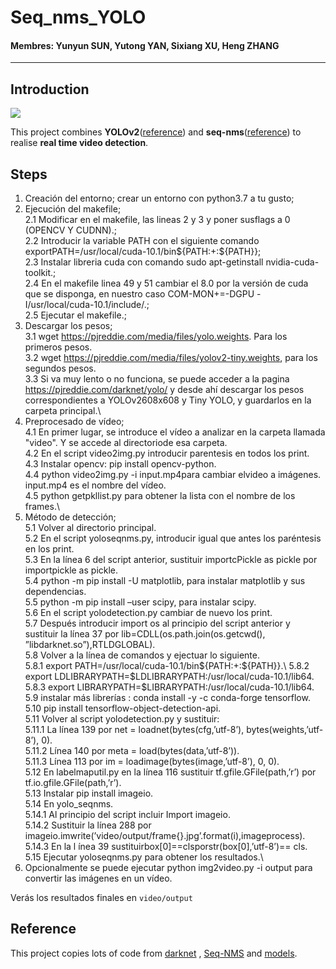 # Seq_nms_YOLO

#### Membres: Yunyun SUN, Yutong YAN, Sixiang XU, Heng ZHANG

---

## Introduction

![](img/index.jpg) 

This project combines **YOLOv2**([reference](https://arxiv.org/abs/1506.02640)) and **seq-nms**([reference](https://arxiv.org/abs/1602.08465)) to realise **real time video detection**.

## Steps

1. Creación del entorno; crear un entorno con python3.7 a tu gusto;
1. Ejecución  del  makefile;\
2.1 Modificar en el makefile, las lineas 2 y 3 y poner susflags a 0 (OPENCV Y CUDNN).;\
2.2 Introducir la variable PATH con el siguiente comando exportPATH=/usr/local/cuda-10.1/bin${PATH:+:${PATH}};\
2.3 Instalar libreria cuda con comando sudo apt-getinstall nvidia-cuda-toolkit.;\
2.4 En el makefile linea 49 y 51 cambiar el 8.0 por la versión de cuda que se disponga, en nuestro caso COM-MON+=-DGPU -I/usr/local/cuda-10.1/include/.;\
2.5 Ejecutar el makefile.\;
1. Descargar los pesos;\
3.1 wget https://pjreddie.com/media/files/yolo.weights. Para los primeros pesos. \
3.2 wget https://pjreddie.com/media/files/yolov2-tiny.weights, para los segundos pesos.\
3.3 Si va muy lento o no funciona, se puede  acceder  a la  pagina  https://pjreddie.com/darknet/yolo/  y  desde ahí descargar los pesos correspondientes a YOLOv2608x608  y  Tiny  YOLO,  y  guardarlos en la carpeta principal.\
1. Preprocesado  de  vídeo;\
4.1 En primer lugar, se introduce el vídeo a analizar en la carpeta llamada "video". Y se accede al directoriode esa carpeta.\
4.2 En  el  script video2img.py introducir  parentesis  en todos los print.\
4.3 Instalar opencv: pip  install  opencv-python.\
4.4 python  video2img.py  -i  input.mp4para cambiar elvideo a imágenes. input.mp4 es el nombre del vídeo.\
4.5 python getpkllist.py para obtener la lista con el nombre de los frames.\
1. Método  de  detección;\
5.1 Volver al directorio principal. \
5.2 En  el  script yoloseqnms.py,  introducir  igual  que antes los paréntesis en los print. \
5.3 En  la  línea  6  del  script  anterior,  sustituir importcPickle  as  pickle por importpickle  as  pickle. \
5.4 python  -m  pip  install  -U  matplotlib, para instalar matplotlib y sus dependencias. \
5.5 python -m pip install –user scipy, para instalar scipy. \
5.6 En el script yolodetection.py cambiar de nuevo los print. \
5.7 Después   introducir   import   os   al   principio   del script  anterior  y  sustituir  la  línea  37  por lib=CDLL(os.path.join(os.getcwd(),   ”libdarknet.so”),RTLDGLOBAL). \
5.8 Volver  a  la  línea  de  comandos  y  ejectuar  lo siguiente.\
5.8.1 export PATH=/usr/local/cuda-10.1/bin${PATH:+:${PATH}}.\
5.8.2 export  LDLIBRARYPATH=$LDLIBRARYPATH:/usr/local/cuda-10.1/lib64.\
5.8.3 export  LIBRARYPATH=$LIBRARYPATH:/usr/local/cuda-10.1/lib64.\
5.9 instalar más librerías : conda  install  -y  -c  conda-forge  tensorflow. \
5.10 pip  install  tensorflow-object-detection-api.\
5.11 Volver al script yolodetection.py y sustituir:\
5.11.1 La  línea  139  por net  =  loadnet(bytes(cfg,’utf-8’),  bytes(weights,’utf-8’),  0).\
5.11.2 Línea 140 por meta  =  load(bytes(data,’utf-8’)).\
5.11.3 Línea 113 por im  =  loadimage(bytes(image,’utf-8’),  0,  0).\
5.12 En labelmaputil.py en   la   línea   116   sustituir tf.gfile.GFile(path,’r’) por tf.io.gfile.GFile(path,’r’).\
5.13 Instalar pip install imageio.\
5.14 En yolo_seqnms.\
5.14.1 Al principio del script incluir Import  imageio.\
5.14.2 Sustituir la línea 288 por imageio.imwrite(’video/output/frame{}.jpg’.format(i),imageprocess).\
5.14.3 En    la    l ́ınea    39    sustituirbox[0]==clsporstr(box[0],’utf-8’)==  cls.\
5.15 Ejecutar yoloseqnms.py para obtener los resultados.\
1. Opcionalmente se puede ejecutar python img2video.py -i output para convertir las imágenes en un vídeo.


Verás los resultados finales en `video/output`


## Reference

This project copies lots of code from [darknet](https://github.com/pjreddie/darknet) , [Seq-NMS](https://github.com/lrghust/Seq-NMS) and  [models](https://github.com/tensorflow/models).
